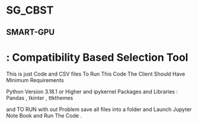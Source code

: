 # SG_CBST
## SMART-GPU
#           : Compatibility Based Selection Tool 
<!-- Note  -->


This is just Code and CSV files 
To Run This Code The Client Should Have Minimum Requirements


<!-- Requiements -->
Python Version 3.18.1 or Higher
and ipykernel Packages
and Libraries 
            : Pandas , tkinter , ttkthemes 


and TO RUN with out Problem save all files into a folder and Launch Jupyter Note Book and Run The Code .
